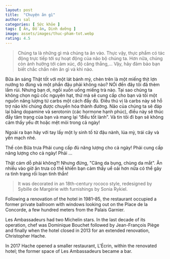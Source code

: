 ```yaml
---
layout: post
title:  "Chuyện ăn gì"
author: sal
categories: [ Sức khỏe ]
tags: [ Ăn, Đồ ăn, Dinh dưỡng ]
image: assets/images/thuc-pham-tot.webp
rating: 4.5
---
```


> Chúng ta là những gì mà chúng ta ăn vào. 
Thực vậy, thực phẩm có tác động trực tiếp tới sự hoạt động của não bộ chúng ta. Hơn nữa, chúng còn ảnh hưởng tới cảm xúc, độ căng thẳng,... Vậy, hãy đảm bảo bạn biết chắc chắn nên ăn gì và khi nào. 

Bữa ăn sáng
Thật tốt với một lát bánh mỳ, chèn trên là một miếng thịt lợn nướng to đùng và một phần đậu phải không nào? NÓi đến đây tôi đã thèm lắm rùi. Nhưng bạn ơi, ngồi xuốn uống miếng trà nào. Tại sao chúng ta không chọn ngũ cốc nguyên hạt, thứ mà sẽ cung cấp cho bạn và tôi một nguồn năng lượng từ carbs một cách đầy đủ. Điều thú vị là carbs này sẽ hỗ trợ não khi chúng được chuyển hóa thành đường. Não của chúng ta sẽ đáp lại bằng dopamine và serotonin (các hormone hạnh phúc), điều này sẽ thúc đẩy tâm trạng của bạn và mang lại “điều tốt lành”. Và tin tôi đi bạn sẽ không cảm thấy yếu ớt hoặc mệt mỏi trong cả ngày!

Ngoài ra bạn hãy với tay lấy một ly sinh tố từ đậu nành, lúa mỳ, trái cây và yến mạch nhé.

Thế còn Bữa trưa
Phải cung cấp đủ năng lượng cho cả ngày!
Phải cung cấp năng lượng cho cả ngày!
Phải ...

Thật cám dỗ phải không?!
Nhưng đừng, "Căng da bụng, chùng da mắt". Ăn nhiều vào giờ ăn trưa có thể khiến bạn cảm thấy uể oải hơn nữa có thể gây ra tình trạng rối loạn tinh thần! 

> It was decorated in an 18th-century rococo style, redesigned by Sybille de Margérie with furnishings by Sonia Rykiel.

Following a renovation of the hotel in 1981–85, the restaurant occupied a former private ballroom with windows looking out on the Place de la Concorde, a few hundred meters from the Palais Garnier. 

Les Ambassadeurs had two Michelin stars. In the last decade of its operation, chef was Dominique Bouchet  followed by Jean-François Piège and finally when the hotel closed in 2013 for an extended renovation, Christopher Hache.

In 2017 Hache opened a smaller restaurant, L'Écrin, within the renovated hotel; the former space of Les Ambassadeurs became a bar.